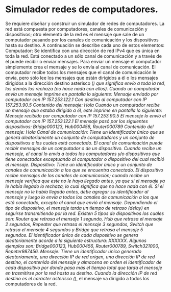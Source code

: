 # Simulador redes de computadores. 
Se requiere diseñar y construir un simulador de redes de computadores. La red está compuesta por computadores, canales de comunicación y dispositivos; otro elemento de la red es el mensaje que sale de un computador pasando por los canales de comunicación y los dispositivos hasta su destino. A continuación se describe cada uno de estos elementos:
Computador: Se identifica con una dirección de red IPv4 que es única en toda la red. Está conectado a un sólo canal de comunicación y a través de él puede recibir o enviar mensajes. Para enviar un mensaje el computador simplemente crea el mensaje y se lo envía al canal de comunicación. El computador recibe todos los mensajes que el canal de comunicación le envía, pero sólo lee los mensajes que están dirigidos a él o los mensajes dirigidos a la dirección destino asterisco (*) que significa envío a toda la red, los demás los rechaza (no hace nada con ellos). Cuando un computador envía un mensaje imprime en pantalla lo siguiente:
Mensaje enviado por computador con IP 157.253.122.1
Con destino al computador con IP 157.253.90.5
Contenido del mensaje: Hola
Cuando un computador recibe un mensaje que estaba dirigido a él, este imprime en pantalla lo siguiente:
Mensaje recibido por computador con IP 157.253.90.5
El mensaje lo envió el computador con IP 157.253.122.1
El mensaje pasó por los siguientes dispositivos: Bridge000123, Hub000456,
Router000789
Contenido del mensaje: Hola
Canal de comunicación: Tiene un identificador único que se genera aleatoriamente un conjunto de computadores y un conjunto de dispositivos a los cuales está conectado. El canal de comunicación puede recibir mensajes de un computador o de un dispositivo. Cuando recibe un mensaje, el canal lo envía a todos los computadores y/o dispositivos que tiene conectados exceptuando al computador o dispositivo del cual recibió el mensaje.
Dispositivo: Tiene un identificador único y un conjunto de canales de comunicación a los que se encuentra conectado. El dispositivo recibe mensajes de los canales de comunicación; cuando recibe un mensaje verifica que este no le haya llegado antes, ya que si el mensaje ya le había llegado lo rechaza, lo cual significa que no hace nada con él. Si el mensaje no le había llegado antes, debe agregar su identificador al mensaje y luego lo envía a todos los canales de comunicación a los que está conectado, excepto al canal que envió el mensaje. Dependiendo el tipo de dispositivo, el mensaje tarda un tiempo de retraso (delay) en seguirse transmitiendo por la red. Existen 5 tipos de dispositivos los cuales son: Router que retrasa el mensaje 1 segundo, Hub que retrasa el mensaje 2 segundos, Repeater que retrasa el mensaje 3 segundos, Switch que retrasa el mensaje 4 segundos y Bridge que retrasa el mensaje 5 segundos. El identificador único de cada dispositivo se genera aleatoriamente acorde a la siguiente estructura: XXXXXX. Algunos ejemplos son:
Bridge000123, Hub000456, Router000789, Switch321000, Repeter987456.
Mensaje: Tiene un identificador único generado aleatoriamente, una dirección IP de red origen, una dirección IP de red destino, el contenido del mensaje y almacena en orden el identificador de cada dispositivo por donde pasa más el tiempo total que tarda el mensaje en trasmitirse por la red hasta su destino. Cuando la dirección IP de red destino es el caracter asterisco (*), el mensaje va dirigido a todos los computadores de la red. 
